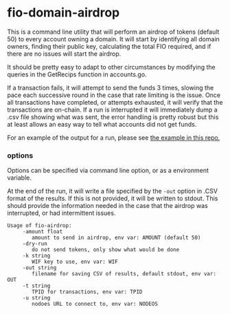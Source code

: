 # fio-domain-airdrop

This is a command line utility that will perform an airdrop of tokens (default 50) to every account owning
a domain. It will start by identifying all domain owners, finding their public key, calculating the total FIO required,
and if there are no issues will start the airdrop.

It should be pretty easy to adapt to other circumstances by modifying the queries in the GetRecips function in accounts.go.

If a transaction fails, it will attempt to send the funds 3 times, slowing the pace each successive round in the case
that rate limiting is the issue. Once all transactions have completed, or attempts exhausted, it will verify that the
transactions are on-chain. If a run is interrupted it will immediately dump a .csv file showing what was sent, the error
handling is pretty robust but this at least allows an easy way to tell what accounts did not get funds.

For an example of the output for a run, please see [the example in this repo.](example-output.txt)

### options

Options can be specified via command line option, or as a environment variable.

At the end of the run, it will write a file specified by the `-out` option in .CSV format of the results. If this is not
provided, it will be written to stdout. This should provide the information needed in the case that the airdrop was interrupted,
or had intermittent issues.

```
Usage of fio-airdrop:
     -amount float
       	amount to send in airdrop, env var: AMOUNT (default 50)
     -dry-run
       	do not send tokens, only show what would be done
     -k string
       	WIF key to use, env var: WIF
     -out string
       	filename for saving CSV of results, default stdout, env var: OUT
     -t string
       	TPID for transactions, env var: TPID
     -u string
       	nodoes URL to connect to, env var: NODEOS
```
